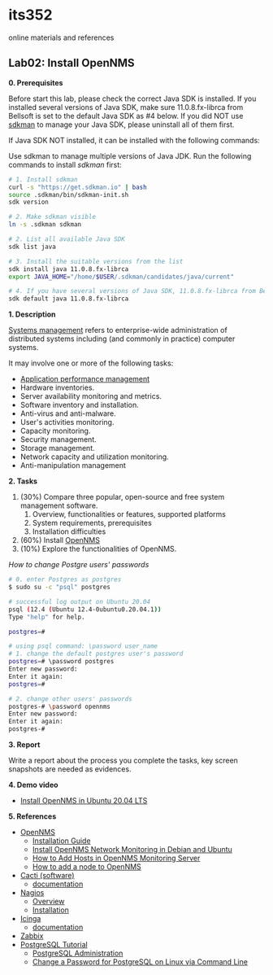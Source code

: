 # its352
online materials and references

## Lab02: Install OpenNMS

**0. Prerequisites**

Before start this lab, please check the correct Java SDK is installed. If you installed several versions of Java SDK, make sure 11.0.8.fx-librca from Bellsoft is set to the default Java SDK as \#4 below. If you did NOT use [sdkman](https://sdkman.io/) to manage your Java SDK, please uninstall all of them first.

If Java SDK NOT installed, it can be installed with the following commands:

Use sdkman to manage multiple versions of Java JDK. Run the following commands to install *sdkman* first:

```bash
# 1. Install sdkman
curl -s "https://get.sdkman.io" | bash
source .sdkman/bin/sdkman-init.sh 
sdk version

# 2. Make sdkman visible
ln -s .sdkman sdkman

# 2. List all available Java SDK
sdk list java

# 3. Install the suitable versions from the list
sdk install java 11.0.8.fx-librca
export JAVA_HOME="/home/$USER/.sdkman/candidates/java/current"

# 4. If you have several versions of Java SDK, 11.0.8.fx-librca from Bellsoft needs to be set as the default
sdk default java 11.0.8.fx-librca
```


**1. Description**

[Systems management](https://en.wikipedia.org/wiki/Systems\_management) refers to enterprise-wide administration of distributed systems including (and commonly in practice) computer systems.

It may involve one or more of the following tasks:
* [Application performance management](https://en.wikipedia.org/wiki/Application\_performance\_management)
* Hardware inventories.
* Server availability monitoring and metrics.
* Software inventory and installation.
* Anti-virus and anti-malware.
* User's activities monitoring.
* Capacity monitoring.
* Security management.
* Storage management.
* Network capacity and utilization monitoring.
* Anti-manipulation management

**2. Tasks**

1. (30%) Compare three popular, open-source and free system management software.
   1. Overview, functionalities or features, supported platforms
   2. System requirements, prerequisites
   3. Installation difficulties
2. (60%) Install [OpenNMS](https://en.wikipedia.org/wiki/OpenNMS)
3. (10%) Explore the functionalities of OpenNMS.

*How to change Postgre users' passwords*
```bash
# 0. enter Postgres as postgres
$ sudo su -c "psql" postgres

# successful log output on Ubuntu 20.04
psql (12.4 (Ubuntu 12.4-0ubuntu0.20.04.1))
Type "help" for help.

postgres=# 

# using psql command: \password user_name
# 1. change the default postgres user's password
postgres=# \password postgres
Enter new password: 
Enter it again: 
postgres=# 

# 2. change other users' passwords
postgres-# \password opennms
Enter new password: 
Enter it again: 
postgres-#
```

**3. Report**

Write a report about the process you complete the tasks, key screen snapshots are needed as evidences.

**4. Demo video**
* [Install OpenNMS in Ubuntu 20.04 LTS](https://youtu.be/heENq8PcZh8)

**5. References**
* [OpenNMS](https://en.wikipedia.org/wiki/OpenNMS)
  * [Installation Guide](https://docs.opennms.org/opennms/releases/latest/guide-install/guide-install.html)
  * [Install OpenNMS Network Monitoring in Debian and Ubuntu](https://www.tecmint.com/install-opennms-in-debian-and-ubuntu/)  
  * [How to Add Hosts in OpenNMS Monitoring Server](https://www.tecmint.com/add-hosts-in-opennms-monitoring/)
  * [How to add a node to OpenNMS](https://www.techrepublic.com/article/how-to-add-a-node-to-opennms/)
* [Cacti (software)](https://en.wikipedia.org/wiki/Cacti\_\(software\))
  * [documentation](https://github.com/Cacti/documentation)
* [Nagios](https://en.wikipedia.org/wiki/Nagios)
  * [Overview](https://support.nagios.com/kb/category.php?id=39)
  * [Installation](https://support.nagios.com/kb/category.php?id=83)
* [Icinga](https://en.wikipedia.org/wiki/Icinga)
  * [documentation](https://icinga.com/docs/)
* [Zabbix](https://en.wikipedia.org/wiki/Zabbix)
* [PostgreSQL Tutorial](https://www.postgresqltutorial.com/)
  * [PostgreSQL Administration](https://www.postgresqltutorial.com/postgresql-administration/)
  * [Change a Password for PostgreSQL on Linux via Command Line](https://www.liquidweb.com/kb/change-a-password-for-postgresql-on-linux-via-command-line/)
